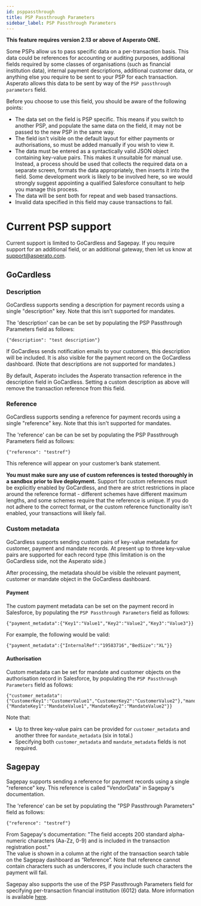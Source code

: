 ```yaml
---
id: psppassthrough
title: PSP Passthrough Parameters
sidebar_label: PSP Passthrough Parameters
---
```


**This feature requires version 2.13 or above of Asperato ONE.**

Some PSPs allow us to pass specific data on a per-transaction basis. This data could be references for accounting or auditing purposes, additional fields required by some classes of organisations (such as financial institution data), internal payment descriptions, additional customer data, or anything else you require to be sent to your PSP for each transaction. Asperato allows this data to be sent by way of the `PSP passthrough parameters` field.

Before you choose to use this field, you should be aware of the following points:

 - The data set on the field is PSP specific. This means if you switch to another PSP, and populate the same data on the field, it may not be passed to the new PSP in the same way.
 - The field isn't visible on the default layout for either payments or authorisations, so must be added manually if you wish to view it.
 - The data must be entered as a syntactically valid JSON object containing key-value pairs. This makes it unsuitable for manual use. Instead, a process should be used that collects the required data on a separate screen, formats the data appropriately, then inserts it into the field. Some development work is likely to be involved here, so we would strongly suggest appointing a qualified Salesforce consultant to help you manage this process.
 - The data will be sent both for repeat and web based transactions.
 - Invalid data specified in this field may cause transactions to fail.

# Current PSP support

Current support is limited to GoCardless and Sagepay. If you require support for an additional field, or an additional gateway, then let us know at support@asperato.com.

## GoCardless

### Description

GoCardless supports sending a description for payment records using a single "description" key. Note that this isn't supported for mandates.

The 'description' can be can be set by populating the PSP Passthrough Parameters field as follows:

```
{"description": "test description"}
```

If GoCardless sends notification emails to your customers, this description will be included. It is also visible for the payment record on the GoCardless dashboard. (Note that descriptions are not supported for mandates.)

By default, Asperato includes the Asperato transaction reference in the description field in GoCardless. Setting a custom description as above will remove the transaction reference from this field.

### Reference

GoCardless supports sending a reference for payment records using a single "reference" key. Note that this isn't supported for mandates.

The 'reference' can be can be set by populating the PSP Passthrough Parameters field as follows:

```
{"reference": "testref"}
```

This reference will appear on your customer’s bank statement.

**You must make sure any use of custom references is tested thoroughly in a sandbox prior to live deployment.** Support for custom references must be explicitly enabled by GoCardless, and there are strict restrictions in place around the reference format - different schemes have different maximum lengths, and some schemes require that the reference is unique. If you do not adhere to the correct format, or the custom reference functionality isn't enabled, your transactions will likely fail.

### Custom metadata

GoCardless supports sending custom pairs of key-value metadata for customer, payment and mandate records. At present up to three key-value pairs are supported for each record type (this limitation is on the GoCardless side, not the Asperato side.)

After processing, the metadata should be visible the relevant payment, customer or mandate object in the GoCardless dashboard.

#### Payment

The custom payment metadata can be set on the payment record in Salesforce, by populating the `PSP Passthrough Parameters` field as follows:

    {"payment_metadata":{"Key1":"Value1","Key2":"Value2","Key3":"Value3"}}
    
For example, the following would be valid:

    {"payment_metadata":{"InternalRef":"19583716","BedSize":"XL"}}

#### Authorisation

Custom metadata can be set for mandate and customer objects on the authorisation record in Salesforce, by populating the `PSP Passthrough Parameters` field as follows:

    {"customer_metadata":{"CustomerKey1":"CustomerValue1","CustomerKey2":"CustomerValue2"},"mandate_metadata":{"MandateKey1":"MandateValue1","MandateKey2":"MandateValue2"}}

Note that:

 - Up to three key-value pairs can be provided for `customer_metadata` and another three for `mandate_metadata` (six in total.)
 - Specifying both `customer_metadata` and `mandate_metadata` fields is not required.

## Sagepay

Sagepay supports sending a reference for payment records using a single "reference" key.  This reference is called "VendorData" in Sagepay's documentation.

The 'reference' can be set by populating the "PSP Passthrough Parameters" field as follows:

```
{"reference": "testref"}
```

From Sagepay's documentation: "The field accepts 200 standard alpha-numeric characters (Aa-Zz, 0-9) and is included in the transaction registration post."  
The value is shown in a column at the right of the transaction search table on the Sagepay dashboard as “Reference”.  Note that reference cannot contain characters such as underscores, if you include such characters the payment will fail.

Sagepay also supports the use of the PSP Passthrough Parameters field for specifying per-transaction financial institution (6012) data. More information is available [here](https://asperato.github.io/userdocs/docs/fiparams).
